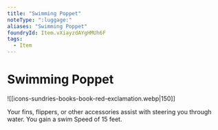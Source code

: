 ```yaml
---
title: "Swimming Poppet"
noteType: ":luggage:"
aliases: "Swimming Poppet"
foundryId: Item.vXiayzdAYgHMUh6F
tags:
  - Item
---
```


# Swimming Poppet
![[icons-sundries-books-book-red-exclamation.webp|150]]

Your fins, flippers, or other accessories assist with steering you through water. You gain a swim Speed of 15 feet.
